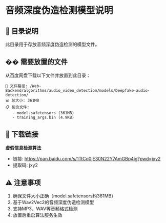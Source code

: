 # 音频深度伪造检测模型说明

## 📁 目录说明
此目录用于存放音频深度伪造检测的模型文件。

## �� 需要放置的文件
从百度网盘下载以下文件并放置到此目录：

```
📁 文件路径: /Web-Backend/algorithms/audio_video_detection/models/Deepfake-audio-detection/
📊 总大小: 361MB
📋 包含文件:
   - model.safetensors (361MB)
   - training_args.bin (4.9KB)
```

## 🔗 下载链接
**虚假信息检测算法** 
- 链接: https://pan.baidu.com/s/1TtCq0jE30N22Y7AmGBp4ig?pwd=jxy2 
- 提取码: jxy2

## ⚠️ 注意事项
1. 确保文件大小正确（model.safetensors约361MB）
2. 基于Wav2Vec2的音频深度伪造检测模型
3. 支持MP3、WAV等音频格式检测
4. 放置后重启算法服务生效
